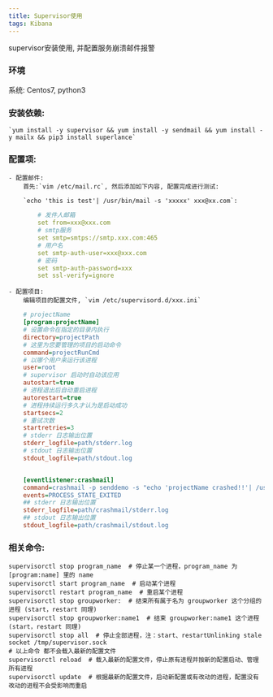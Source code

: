 ```yaml
---
title: Supervisor使用
tags: Kibana
---
```

supervisor安装使用, 并配置服务崩溃邮件报警

### 环境
系统: Centos7, python3

### 安装依赖: 
    `yum install -y supervisor && yum install -y sendmail && yum install -y mailx && pip3 install superlance`
### 配置项:
    - 配置邮件:
        首先:`vim /etc/mail.rc`, 然后添加如下内容, 配置完成进行测试:

        `echo 'this is test'| /usr/bin/mail -s 'xxxxx' xxx@xx.com`:

```yaml
        # 发件人邮箱
        set from=xxx@xxx.com  
        # smtp服务
        set smtp=smtps://smtp.xxx.com:465  
        # 用户名
        set smtp-auth-user=xxx@xxx.com  
        # 密码
        set smtp-auth-password=xxx  
        set ssl-verify=ignore
```

    - 配置项目: 
        编辑项目的配置文件, `vim /etc/supervisord.d/xxx.ini`

```ini
    # projectName
    [program:projectName]
    # 设置命令在指定的目录内执行
    directory=projectPath
    # 这里为您要管理的项目的启动命令
    command=projectRunCmd
    # 以哪个用户来运行该进程
    user=root
    # supervisor 启动时自动该应用
    autostart=true
    # 进程退出后自动重启进程
    autorestart=true
    # 进程持续运行多久才认为是启动成功
    startsecs=2
    # 重试次数
    startretries=3
    # stderr 日志输出位置
    stderr_logfile=path/stderr.log
    # stdout 日志输出位置
    stdout_logfile=path/stdout.log


    [eventlistener:crashmail]
    command=crashmail -p senddemo -s "echo 'projectName crashed!!'| /usr/bin/mail -s 'projectName' xxx@xx.com,xxx@xx.com"
    events=PROCESS_STATE_EXITED
    ## stderr 日志输出位置
    stderr_logfile=path/crashmail/stderr.log
    ## stdout 日志输出位置
    stdout_logfile=path/crashmail/stdout.log
```

### 相关命令: 
```shell
supervisorctl stop program_name  # 停止某一个进程，program_name 为 [program:name] 里的 name
supervisorctl start program_name  # 启动某个进程
supervisorctl restart program_name  # 重启某个进程
supervisorctl stop groupworker:  # 结束所有属于名为 groupworker 这个分组的进程 (start，restart 同理)
supervisorctl stop groupworker:name1  # 结束 groupworker:name1 这个进程 (start，restart 同理)
supervisorctl stop all  # 停止全部进程，注：start、restartUnlinking stale socket /tmp/supervisor.sock
# 以上命令 都不会载入最新的配置文件
supervisorctl reload  # 载入最新的配置文件，停止原有进程并按新的配置启动、管理所有进程
supervisorctl update  # 根据最新的配置文件，启动新配置或有改动的进程，配置没有改动的进程不会受影响而重启
```
